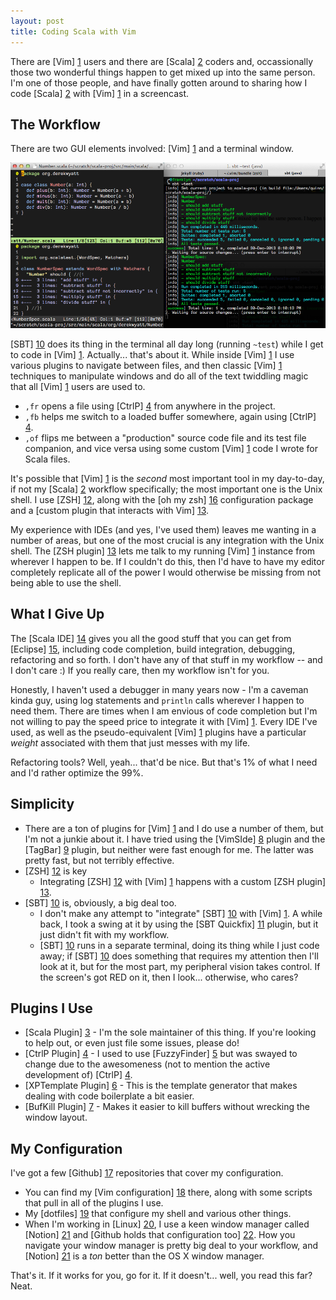 ```yaml
---
layout: post
title: Coding Scala with Vim
---
```

There are [Vim] [1] users and there are [Scala] [2] coders and, occassionally those two wonderful things happen to get mixed up into the same person.  I'm one of those people, and have finally gotten around to sharing how I code [Scala] [2] with [Vim] [1] in a screencast.

The Workflow
------------

There are two GUI elements involved: [Vim] [1] and a terminal window.

<a href="/images/vim-and-terminal.png" target="_blank">
<img src="/images/vim-and-terminal.png" alt="MacVim and iTerm side-by-side" width="780"/>
</a>

[SBT] [10] does its thing in the terminal all day long (running `~test`) while I get to code in [Vim] [1].  Actually... that's about it.  While inside [Vim] [1] I use various plugins to navigate between files, and then classic [Vim] [1] techniques to manipulate windows and do all of the text twiddling magic that all [Vim] [1] users are used to.

- `,fr` opens a file using [CtrlP] [4] from anywhere in the project.
- `,fb` helps me switch to a loaded buffer somewhere, again using [CtrlP] [4].
- `,of` flips me between a "production" source code file and its test file companion, and vice versa using some custom [Vim] [1] code I wrote for Scala files.

It's possible that [Vim] [1] is the _second_ most important tool in my day-to-day, if not my [Scala] [2] workflow specifically; the most important one is the Unix shell.  I use [ZSH] [12], along with the [oh my zsh] [16] configuration package and a [custom plugin that interacts with Vim] [13].

My experience with IDEs (and yes, I've used them) leaves me wanting in a number of areas, but one of the most crucial is any integration with the Unix shell.  The [ZSH plugin] [13] lets me talk to my running [Vim] [1] instance from wherever I happen to be.  If I couldn't do this, then I'd have to have my editor completely replicate all of the power I would otherwise be missing from not being able to use the shell.

What I Give Up
--------------

The [Scala IDE] [14] gives you all the good stuff that you can get from [Eclipse] [15], including code completion, build integration, debugging, refactoring and so forth.  I don't have any of that stuff in my workflow -- and I don't care :)  If you really care, then my workflow isn't for you.

Honestly, I haven't used a debugger in many years now - I'm a caveman kinda guy, using log statements and `println` calls wherever I happen to need them.  There are times when I am envious of code completion but I'm not willing to pay the speed price to integrate it with [Vim] [1].  Every IDE I've used, as well as the pseudo-equivalent [Vim] [1] plugins have a particular _weight_ associated with them that just messes with my life.

Refactoring tools? Well, yeah... that'd be nice.  But that's 1% of what I need and I'd rather optimize the 99%.

Simplicity
----------

- There are a ton of plugins for [Vim] [1] and I do use a number of them, but I'm not a junkie about it.  I have tried using the [VimSIde] [8] plugin and the [TagBar] [9] plugin, but neither were fast enough for me.  The latter was pretty fast, but not terribly effective.
- [ZSH] [12] is key
  - Integrating [ZSH] [12] with [Vim] [1] happens with a custom [ZSH plugin] [13].
- [SBT] [10] is, obviously, a big deal too.
  - I don't make any attempt to "integrate" [SBT] [10] with [Vim] [1].  A while back, I took a swing at it by using the [SBT Quickfix] [11] plugin, but it just didn't fit with my workflow.
  - [SBT] [10] runs in a separate terminal, doing its thing while I just code away; if [SBT] [10] does something that requires my attention then I'll look at it, but for the most part, my peripheral vision takes control.  If the screen's got RED on it, then I look... otherwise, who cares?

Plugins I Use
-------------

- [Scala Plugin] [3] - I'm the sole maintainer of this thing.  If you're looking to help out, or even just file some issues, please do!
- [CtrlP Plugin] [4] - I used to use [FuzzyFinder] [5] but was swayed to change due to the awesomeness (not to mention the active development of) [CtrlP] [4].
- [XPTemplate Plugin] [6] - This is the template generator that makes dealing with code boilerplate a bit easier.
- [BufKill Plugin] [7] - Makes it easier to kill buffers without wrecking the window layout.

My Configuration
----------------

I've got a few [Github] [17] repositories that cover my configuration.

- You can find my [Vim configuration] [18] there, along with some scripts that pull in all of the plugins I use.
- My [dotfiles] [19] that configure my shell and various other things.
- When I'm working in [Linux] [20], I use a keen window manager called [Notion] [21] and [Github holds that configuration too] [22].  How you navigate your window manager is pretty big deal to your workflow, and [Notion] [21] is a _ton_ better than the OS X window manager.

That's it.  If it works for you, go for it.  If it doesn't... well, you read this far?  Neat.

  [1]: http://www.vim.org/ "Vim"
  [2]: http://scala-lang.org/ "Scala"
  [3]: https:/github.com/derekwyatt/vim-scala/ "Scala Plugin"
  [4]: http://kien.github.io/ctrlp.vim/ "CtrlP Plugin"
  [5]: http://www.vim.org/scripts/script.php?script_id=1984 "FuzzyFinder Plugin"
  [6]: https://github.com/drmingdrmer/xptemplate "XPTemplate Plugin"
  [7]: https://github.com/vim-scripts/bufkill.vim "BufKill Plugin"
  [8]: https://github.com/megaannum/vimside "VimSIde Plugin"
  [9]: http://www.vim.org/scripts/script.php?script_id=3465 "Tagbar Plugin"
  [10]: http://www.scala-sbt.org/ "SBT"
  [11]: https://github.com/dscleaver/sbt-quickfix "SBT Quickfix"
  [12]: http://www.zsh.org/ "ZSH"
  [13]: https://github.com/derekwyatt/dotfiles/tree/master/zsh_custom/plugins/vim-interaction "ZSH Vim Plugin"
  [14]: http://scala-ide.org/ "Scala IDE"
  [15]: http://www.eclipse.org/ "Eclipse"
  [16]: https://github.com/robbyrussell/oh-my-zsh "oh my zsh"
  [17]: https://github.com/derekwyatt "me@github"
  [18]: https://github.com/derekwyatt/vim-config "my vim configuration"
  [19]: https://github.com/derekwyatt/dotfiles "my dotfiles for shell configuration"
  [20]: http://www.ubuntu.com "Ubuntu"
  [21]: http://notion.sourceforge.net "Notion"
  [22]: https://github.com/derekwyatt/notion-config "my notion configuration"
